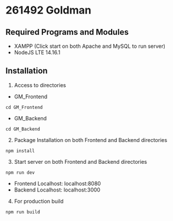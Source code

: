 # 261492 Goldman
## Required Programs and Modules
* XAMPP (Click start on both Apache and MySQL to run server)
* NodeJS LTE 14.16.1

## Installation
1. Access to directories
* GM_Frontend
```
cd GM_Frontend
```
* GM_Backend
```
cd GM_Backend
```

2. Package Installation on both Frontend and Backend directories
```
npm install
```

3. Start server on both Frontend and Backend directories
```
npm run dev
```
* Frontend Localhost: localhost:8080
* Backend Localhost: localhost:3000

4. For production build
```
npm run build
```
